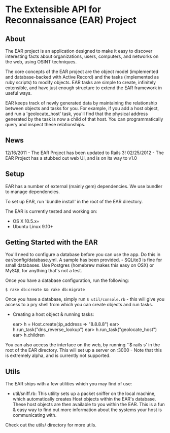 # The Extensible API for Reconnaissance (EAR) Project

## About

The EAR project is an application designed to make it easy to discover interesting facts about organizations, users, computers, and networks on the web, using OSINT techniques. 

The core concepts of the EAR project are the object model (implemented and database-backed with Active Record) and the tasks (implemented as ruby scripts) to modify objects. EAR tasks are simple to create, infinitely extensible, and have just enough structure to extend the EAR framework in useful ways.

EAR keeps track of newly generated data by maintaining the relationship between objects and tasks for you. For example, if you add a host object, and run a 'geolocate_host' task, you'll find that the physical address generated by the task is now a child of that host. You can programmatically query and inspect these relationships.

## News

12/16/2011 - The EAR Project has been updated to Rails 3!
02/25/2012 - The EAR Project has a stubbed out web UI, and is on its way to v1.0

## Setup

EAR has a number of external (mainly gem) dependencies. We use bundler to manage dependencies.  

To set up EAR, run 'bundle install' in the root of the EAR directory.

The EAR is currently tested and working on:
 * OS X 10.5.x+
 * Ubuntu Linux 9.10+  

## Getting Started with the EAR

You'll need to configure a database before you can use the app. Do this in ear/config/database.yml. A sample has been provided. - SQLite3 is fine for small databases. Use Postgres (homebrew makes this easy on OSX) or MySQL for anything that's not a test. 

Once you have a database configuration, run the following:

    $ rake db:create && rake db:migrate

Once you have a database, simply run `$ util/console.rb` - this will give you access to a pry shell from which you can create objects and run tasks. 

 - Creating a host object & running tasks: 

    ear> h = Host.create(:ip_address => "8.8.8.8")
    ear> h.run_task("dns_reverse_lookup")
    ear> h.run_task("geolocate_host")
    ear> h.children

You can also access the interface on the web, by running '`$ rails s' in the root of the EAR directory. This will set up a server on :3000 - Note that this is extremely alpha, and is currently not supported. 

## Utils

The EAR ships with a few utilities which you may find of use:

 - util/sniff.rb: This utility sets up a packet sniffer on the local machine, which automatically creates Host objects within the EAR's database. These host objects are then available to you within the EAR. This is a fun & easy way to find out more information about the systems your host is communicating with.

Check out the utils/ directory for more utils.
